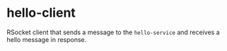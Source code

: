 # hello-client
RSocket client that sends a message to the `hello-service` and receives a hello message in response.
